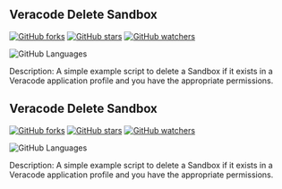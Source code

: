 ## Veracode Delete Sandbox

[![GitHub forks](https://img.shields.io/github/forks/christyson/veracode_delete_sandbox.svg?style=social&label=Fork&maxAge=2592000)](https://GitHub.com/Naereen/StrapDown.js/network/)
[![GitHub stars](https://img.shields.io/github/stars/christyson/veracode_delete_sandbox.svg?style=social&label=Star&maxAge=2592000)](https://GitHub.com/Naereen/StrapDown.js/stargazers/)
[![GitHub watchers](https://img.shields.io/github/watchers/christyson/veracode_delete_sandbox.svg?style=social&label=Watch&maxAge=2592000)](https://GitHub.com/Naereen/StrapDown.js/watchers/)

![GitHub Languages](https://img.shields.io/github/languages/top/christyson/veracode_delete_sandbox.svg?)

    
Description: A simple example script to delete a Sandbox if it exists in a Veracode application profile and you have the appropriate permissions.

## Veracode Delete Sandbox

[![GitHub forks](https://img.shields.io/github/forks/christyson/veracode_delete_sandbox.svg?style=social&label=Fork&maxAge=2592000)](https://GitHub.com/Naereen/StrapDown.js/network/)
[![GitHub stars](https://img.shields.io/github/stars/christyson/veracode_delete_sandbox.svg?style=social&label=Star&maxAge=2592000)](https://GitHub.com/Naereen/StrapDown.js/stargazers/)
[![GitHub watchers](https://img.shields.io/github/watchers/christyson/veracode_delete_sandbox.svg?style=social&label=Watch&maxAge=2592000)](https://GitHub.com/Naereen/StrapDown.js/watchers/)

![GitHub Languages](https://img.shields.io/github/languages/top/christyson/veracode_delete_sandbox.svg?)

    
Description: A simple example script to delete a Sandbox if it exists in a Veracode application profile and you have the appropriate permissions.
